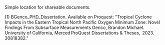 Simple location for shareable documents.

(1) BGenco_PHD_Dissertation. Available on Proquest: "Tropical Cyclone Impacts in the Eastern Tropical North Pacific Oxygen Minimum Zone: Novel Findings From Subsurface Measurements
Genco, Brandon Michael.   University of California, Merced ProQuest Dissertations & Theses,  2023. 30818382." 
